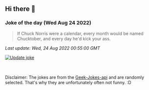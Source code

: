 ## Hi there 👋

### Joke of the day (Wed Aug 24 2022)
<!-- joke -->
>If Chuck Norris were a calendar, every month would be named Chucktober, and every day he'd kick your ass.
<!-- /joke -->

*Last update: Wed, 24 Aug 2022 00:55:00 GMT*

[![Update joke](https://github.com/nclskfm/nclskfm/actions/workflows/joke.yml/badge.svg)](https://github.com/nclskfm/nclskfm/actions/workflows/joke.yml)

<br><br>
Disclaimer: The jokes are from the [Geek-Jokes-api](https://github.com/sameerkumar18/geek-joke-api) and are randomly selected. That's why they are unfortunately often not funny. :D
